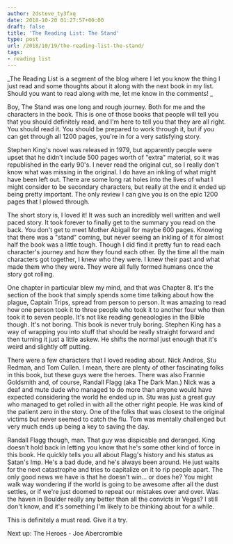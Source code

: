 ```yaml
---
author: 2dsteve_ty3fxq
date: 2018-10-20 01:27:57+00:00
draft: false
title: 'The Reading List: The Stand'
type: post
url: /2018/10/19/the-reading-list-the-stand/
tags:
- reading list
---
```





_The Reading List is a segment of the blog where I let you know the thing I just read and some thoughts about it along with the next book in my list. Should you want to read along with me, let me know in the comments! _







Boy, The Stand was one long and rough journey. Both for me and the characters in the book. This is one of those books that people will tell you that you should definitely read, and I'm here to tell you that they are all right. You should read it. You should be prepared to work through it, but if you can get through all 1200 pages, you're in for a very satisfying story.







Stephen King's novel was released in 1979, but apparently people were upset that he didn't include 500 pages worth of "extra" material, so it was republished in the early 90's. I never read the original cut, so I really don't know what was missing in the original. I do have an inkling of what might have been left out. There are some long rat holes into the lives of what I might consider to be secondary characters, but really at the end it ended up being pretty important. The only review I can give you is on the epic 1200 pages that I plowed through.







The short story is, I loved it! It was such an incredibly well written and well paced story. It took forever to finally get to the summary you read on the back. You don't get to meet Mother Abigail for maybe 600 pages. Knowing that there was a "stand" coming, but never seeing an inkling of it for almost half the book was a little tough. Though I did find it pretty fun to read each character's journey and how they found each other. By the time all the main characters got together, I knew who they were. I knew their past and what made them who they were. They were all fully formed humans once the story got rolling.







One chapter in particular blew my mind, and that was Chapter 8. It's the section of the book that simply spends some time talking about how the plague, Captain Trips, spread from person to person. It was amazing to read how one person took it to three people who took it to another four who then took it to seven people. It's not like reading geneaologies in the Bible though. It's not boring. This book is never truly boring. Stephen King has a way of wrapping you into stuff that should be really straight forward and then turning it just a little askew. He shifts the normal just enough that it's weird and slightly off putting.







There were a few characters that I loved reading about. Nick Andros, Stu Redman, and Tom Cullen. I mean, there are plenty of other fascinating folks in this book, but these guys were the heroes. There was also Frannie Goldsmith and, of course, Randall Flagg (aka The Dark Man.) Nick was a deaf and mute dude who managed to do more than anyone would have expected considering the world he ended up in. Stu was just a great guy who managed to get rolled in with all the other right people. He was kind of the patient zero in the story. One of the folks that was closest to the original victims but never seemed to catch the flu. Tom was mentally challenged but very much ends up being a key to saving the day. 







Randall Flagg though, man. That guy was dispicable and deranged. King doesn't hold back in letting you know that he's some other kind of force in this book. He quickly tells you all about Flagg's history and his status as Satan's Imp. He's a bad dude, and he's always been around. He just waits for the next catastrophe and tries to capitalize on it to rip people apart. The only good news we have is that he doesn't win... or does he? You might walk way wondering if the world is going to be awesome after all the dust settles, or if we're just doomed to repeat our mistakes over and over. Was the haven in Boulder really any better than all the convicts in Vegas? I still don't know, and it's something I'm likely to be thinking about for a while.







This is definitely a must read. Give it a try.







Next up: The Heroes - Joe Abercrombie



